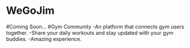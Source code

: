 # WeGoJim
#Coming Soon...
#Gym Community
-An platform that connects gym users together.
-Share your daily workouts and stay updated with your gym buddies.
-Amazing experience.
